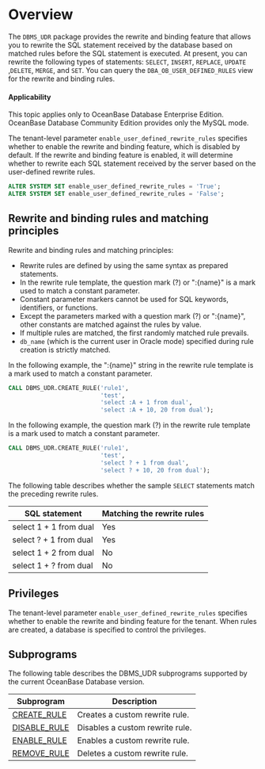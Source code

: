 # Overview

The `DBMS_UDR` package provides the rewrite and binding feature that allows you to rewrite the SQL statement received by the database based on matched rules before the SQL statement is executed. At present, you can rewrite the following types of statements: `SELECT`, `INSERT`, `REPLACE`, `UPDATE` ,`DELETE`, `MERGE`, and `SET`. You can query the `DBA_OB_USER_DEFINED_RULES` view for the rewrite and binding rules.

<main id="notice" >
    <h4>Applicability</h4>
    <p>This topic applies only to OceanBase Database Enterprise Edition. OceanBase Database Community Edition provides only the MySQL mode. </p>
  </main>

The tenant-level parameter `enable_user_defined_rewrite_rules` specifies whether to enable the rewrite and binding feature, which is disabled by default. If the rewrite and binding feature is enabled, it will determine whether to rewrite each SQL statement received by the server based on the user-defined rewrite rules.

```sql
ALTER SYSTEM SET enable_user_defined_rewrite_rules = 'True';
ALTER SYSTEM SET enable_user_defined_rewrite_rules = 'False';
```

## Rewrite and binding rules and matching principles

Rewrite and binding rules and matching principles:

- Rewrite rules are defined by using the same syntax as prepared statements.
- In the rewrite rule template, the question mark (?) or ":{name}" is a mark used to match a constant parameter.
- Constant parameter markers cannot be used for SQL keywords, identifiers, or functions.
- Except the parameters marked with a question mark (?) or ":{name}", other constants are matched against the rules by value.
- If multiple rules are matched, the first randomly matched rule prevails.
- `db_name` (which is the current user in Oracle mode) specified during rule creation is strictly matched.


In the following example, the ":{name}" string in the rewrite rule template is a mark used to match a constant parameter.

```sql
CALL DBMS_UDR.CREATE_RULE('rule1',
                          'test',
                          'select :A + 1 from dual',
                          'select :A + 10, 20 from dual');
```

In the following example, the question mark (?) in the rewrite rule template is a mark used to match a constant parameter.

```sql
CALL DBMS_UDR.CREATE_RULE('rule1',
                          'test',
                          'select ? + 1 from dual',
                          'select ? + 10, 20 from dual');
```

The following table describes whether the sample `SELECT` statements match the preceding rewrite rules.

| **SQL statement** | **Matching the rewrite rules** |
| --- | --- |
| select 1 + 1 from dual | Yes |
| select ? + 1 from dual | Yes |
| select 1 + 2 from dual | No |
| select 1 + ? from dual | No |


## Privileges

The tenant-level parameter `enable_user_defined_rewrite_rules` specifies whether to enable the rewrite and binding feature for the tenant. When rules are created, a database is specified to control the privileges.

## Subprograms

The following table describes the DBMS_UDR subprograms supported by the current OceanBase Database version.

| **Subprogram** | **Description** |
| --- | --- |
| [CREATE_RULE](../17800.dbms-udr-oracle/200.create-rule-oracle.md) | Creates a custom rewrite rule.  |
| [DISABLE_RULE](../17800.dbms-udr-oracle/300.disable-rule-oracle.md) | Disables a custom rewrite rule.  |
| [ENABLE_RULE](../17800.dbms-udr-oracle/400.enable-rule-oracle.md) | Enables a custom rewrite rule.  |
| [REMOVE_RULE](../17800.dbms-udr-oracle/500.remove-rule-oracle.md) | Deletes a custom rewrite rule.  |
